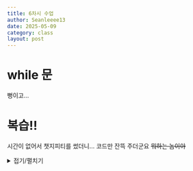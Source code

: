 ```yaml
---
title: 6차시 수업
author: Seanleeee13
date: 2025-05-09
category: class
layout: post
---
```


# while 문

뻥이고...

# 복습!! 

시간이 없어서 챗지피티를 썼더니... 코드만 잔뜩 주더군요 ~~뭐하는 놈이야~~

<details>
<summary>접기/펼치기</summary>

## 1. 변수와 출력하기
```python
# 변수 선언
a = 10
b = 5

# 변수 출력
print(a)      # 10
print(b)      # 5
```

---

## 2. 연산자 예시
```python
# 덧셈
print(a + b)  # 15

# 뺄셈
print(a - b)  # 5

# 곱셈
print(a * b)  # 50

# 나누기
print(a / b)  # 2.0

# 나머지
print(a % b)  # 0
```

---

## 3. `print` 와 `input`
```python
# 화면에 출력하기
print("안녕하세요!")

# 입력받아 출력하기
name = input("이름을 입력하세요: ")
print("안녕하세요, " + name + "님!")
```

---

## 4. 조건문 (`if-elif-else`)
```python
age = int(input("나이를 입력하세요: "))

if age >= 20:
    print("성인입니다.")
elif age >= 10:
    print("청소년입니다.")
else:
    print("어린이입니다.")
```

---

## 5. `for` 반복문
```python
for i in range(3):
    print("for 반복:", i)
```

---

## 6. `while` 반복문
```python
count = 0
while count < 3:
    print("while 반복:", count)
    count += 1
```
</details>